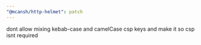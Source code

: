 ```yaml
---
"@mcansh/http-helmet": patch
---
```


dont allow mixing kebab-case and camelCase csp keys and make it so csp isnt required
